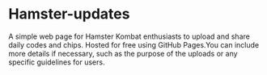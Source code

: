 # Hamster-updates
A simple web page for Hamster Kombat enthusiasts to upload and share daily codes and chips. Hosted for free using GitHub Pages.You can include more details if necessary, such as the purpose of the uploads or any specific guidelines for users.
